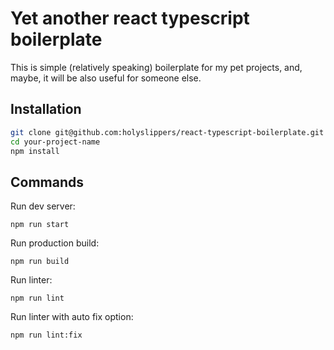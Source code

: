 # Yet another react typescript boilerplate
This is simple (relatively speaking) boilerplate for my pet projects, and, maybe, it will be also useful for someone else.

## Installation
```bash
git clone git@github.com:holyslippers/react-typescript-boilerplate.git your-project-name
cd your-project-name
npm install
```

## Commands
Run dev server:
```
npm run start
```
Run production build:
```
npm run build
```
Run linter:
```
npm run lint
```
Run linter with auto fix option:
```
npm run lint:fix
```

